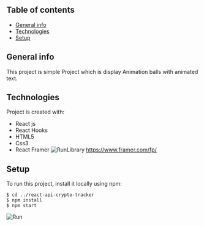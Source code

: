 ## Table of contents
* [General info](#general-info)
* [Technologies](#technologies)
* [Setup](#setup)

## General info
This project is simple Project which is display Animation balls with animated text.
	
## Technologies
Project is created with:
* React js
* React Hooks
* HTML5
* Css3
* React Framer ![Run](https://github.com/KamalEssam/react-framer/blob/main/src/images/video.gif)Library https://www.framer.com/fp/


	
## Setup
To run this project, install it locally using npm:

```
$ cd ../react-api-crypto-tracker
$ npm install
$ npm start
```
![Run](https://github.com/KamalEssam/react-framer/blob/main/src/images/video.gif)



